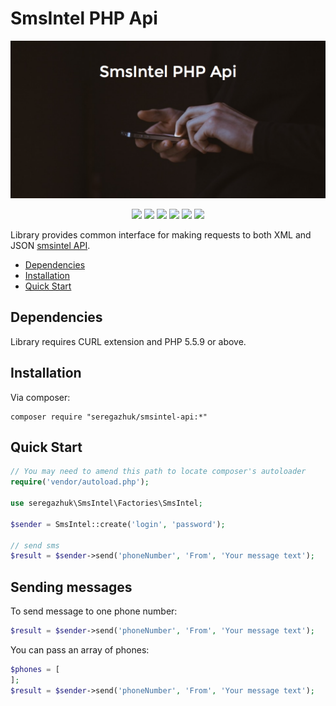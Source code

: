 # SmsIntel PHP Api

<p align="center">
    <img src="logo.png" alt="Pinterest PHP Bot">
</p>

<p align="center">
<a href="https://travis-ci.org/seregazhuk/php-smsintel-api"><img src="https://travis-ci.org/seregazhuk/php-smsintel-api.svg?branch=master"></a>
<a href="https://scrutinizer-ci.com/g/seregazhuk/php-smsintel-api/?branch=master"><img src="https://scrutinizer-ci.com/g/seregazhuk/php-smsintel-api/badges/quality-score.png?b=master"></a>
<a href="https://codeclimate.com/github/seregazhuk/php-smsintel-api"><img src="https://codeclimate.com/github/seregazhuk/php-smsintel-api/badges/gpa.svg" /></a>
<a href="https://codeclimate.com/github/seregazhuk/php-smsintel-api/coverage"><img src="https://codeclimate.com/github/seregazhuk/php-smsintel-api/badges/coverage.svg" /></a>
<a href="https://packagist.org/packages/seregazhuk/smsintel-api"><img src="https://poser.pugx.org/seregazhuk/smsintel-api/v/stable"></a>
<a href="https://packagist.org/packages/seregazhuk/smsintel-api"><img src="https://poser.pugx.org/seregazhuk/smsintel-api/downloads"></a>
</p>

Library provides common interface for making requests to both XML and JSON [smsintel API](http://www.smsintel.ru/integration/).

- [Dependencies](#dependencies)
- [Installation](#installation)
- [Quick Start](#quick-start)

## Dependencies
Library requires CURL extension and PHP 5.5.9 or above.

## Installation
Via composer:
```
composer require "seregazhuk/smsintel-api:*"
```

## Quick Start

```php 
// You may need to amend this path to locate composer's autoloader
require('vendor/autoload.php'); 

use seregazhuk\SmsIntel\Factories\SmsIntel;

$sender = SmsIntel::create('login', 'password');

// send sms
$result = $sender->send('phoneNumber', 'From', 'Your message text');

```

## Sending messages

To send message to one phone number:

```php
$result = $sender->send('phoneNumber', 'From', 'Your message text');
```

You can pass an array of phones:

```php
$phones = [
];
$result = $sender->send('phoneNumber', 'From', 'Your message text');
```